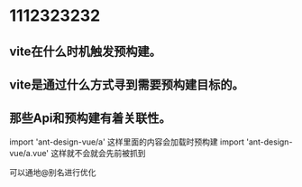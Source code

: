 # 1112323232

## vite在什么时机触发预构建。
## vite是通过什么方式寻到需要预构建目标的。
## 那些Api和预构建有着关联性。



import 'ant-design-vue/a' 这样里面的内容会加载时预构建
import 'ant-design-vue/a.vue' 这样就不会就会先前被抓到


可以通地@别名进行优化